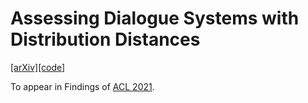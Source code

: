 # Assessing Dialogue Systems with Distribution Distances

 [[arXiv]](https://arxiv.org/pdf/2105.02573.pdf)[[code]](https://github.com/yhlleo/frechet-bert-distance)
 
 To appear in Findings of [ACL 2021](https://2021.aclweb.org/). 
 

